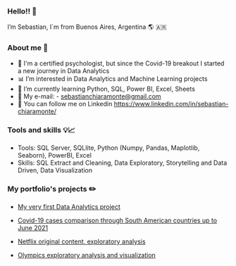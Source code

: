 ### Hello!! 👋

I’m Sebastian, I´m from Buenos Aires, Argentina 🌎 🇦🇷

### About me 🤠

- 👦 I'm a certified psychologist, but since the Covid-19 breakout I started a new journey in Data Analytics
- 📊 I’m interested in Data Analytics and Machine Learning projects 
- 📌 I’m currently learning Python, SQL, Power BI, Excel, Sheets
- 📧 My e-mail: - sebastianchiaramonte@gmail.com
- 👥 You can follow me on Linkedin https://www.linkedin.com/in/sebastian-chiaramonte/

### Tools and skills 💡📈

- Tools: SQL Server, SQLlite, Python (Numpy, Pandas, Maplotlib, Seaborn), PowerBI, Excel
- Skills: SQL Extract and Cleaning, Data Exploratory, Storytelling and Data Driven, Data Visualization

### My portfolio's projects ✏️

- [My very first Data Analytics project](https://github.com/sebachiara88/My-first-Data-Analytics-Project)

- [Covid-19 cases comparison through South American countries up to June 2021](https://github.com/sebachiara88/Covid19Project)

- [Netflix original content, exploratory analysis](https://github.com/sebachiara88/NetflixOriginals2016-2020)

- [Olympics exploratory analysis and visualization](https://github.com/sebachiara88/JJOO)
